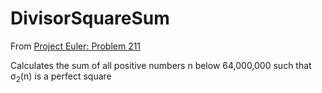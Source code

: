 # DivisorSquareSum

From [Project Euler: Problem 211](https://projecteuler.net/problem=211)

Calculates the sum of all positive numbers n below 64,000,000 such that σ<sub>2</sub>(n) is a perfect square